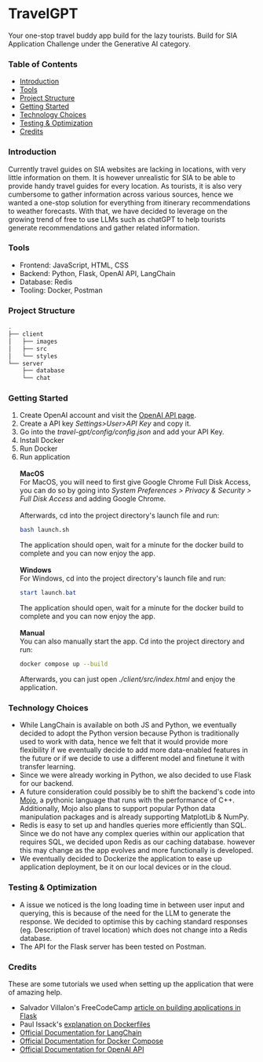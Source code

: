 # TravelGPT
Your one-stop travel buddy app build for the lazy tourists.
Build for SIA Application Challenge under the Generative AI category.

### Table of Contents
- [Introduction](#introduction)
- [Tools](#Tools)
- [Project Structure](#project-structure)
- [Getting Started](#getting-started)
- [Technology Choices](#technology-choices)
- [Testing & Optimization](#testing-&-optimization)
- [Credits](#credits)

### Introduction
Currently travel guides on SIA websites are lacking in locations, with very little information on them. It is however unrealistic for SIA to be able to provide handy travel guides for every location.
As tourists, it is also very cumbersome to gather information across various sources, hence we wanted a one-stop solution for everything from itinerary recommendations to weather forecasts.
With that, we have decided to leverage on the growing trend of free to use LLMs such as chatGPT to help tourists generate recommendations and gather related information.

### Tools
 - Frontend: JavaScript, HTML, CSS
 - Backend: Python, Flask, OpenAI API, LangChain
 - Database: Redis
 - Tooling: Docker, Postman

### Project Structure
```bash
.
├── client
│   ├── images
│   ├── src
│   └── styles
└── server
    ├── database
    └── chat
```

### Getting Started
1. Create OpenAI account and visit the [OpenAI API page](https://platform.openai.com/overview).
2. Create a API key *Settings>User>API Key* and copy it.
3. Go into the *travel-gpt/config/config.json* and add your API Key.
4. Install Docker
5. Run Docker
6. Run application\
\
**MacOS**\
    For MacOS, you will need to first give Google Chrome Full Disk Access, you can do so by going into *System Preferences > Privacy & Security > Full Disk Access* and adding Google Chrome.\
    \
    Afterwards, cd into the project directory's launch file and run:
    ```bash
    bash launch.sh
    ```
    The application should open, wait for a minute for the docker build to complete and you can now enjoy the app.\
    \
**Windows**\
    For Windows, cd into the project directory's launch file and run:
    ```powershell
    start launch.bat
    ```
    The application should open, wait for a minute for the docker build to complete and you can now enjoy the app.\
    \
    **Manual**\
    You can also manually start the app. Cd into the project directory and run:
    ```bash
    docker compose up --build
    ```
    Afterwards, you can just open *./client/src/index.html* and enjoy the application.

### Technology Choices
- While LangChain is available on both JS and Python, we eventually decided to adopt the Python version because Python is traditionally used to work with data, hence we felt that it would provide more flexibility if we eventually decide to add more data-enabled features in the future or if we decide to use a different model and finetune it with transfer learning. 
- Since we were already working in Python, we also decided to use Flask for our backend.
- A future consideration could possibly be to shift the backend's code into [Mojo](https://www.modular.com/mojo), a pythonic language that runs with the performance of C++. Additionally, Mojo also plans to support popular Python data manipulation packages and is already supporting MatplotLib & NumPy.
- Redis is easy to set up and handles queries more efficiently than SQL. Since we do not have any complex queries within our application that requires SQL, we decided upon Redis as our caching database. however this may change as the app evolves and more functionally is developed.
- We eventually decided to Dockerize the application to ease up application deployment, be it on our local devices or in the cloud.

### Testing & Optimization
- A issue we noticed is the long loading time in between user input and querying, this is because of the need for the LLM to generate the response. We decided to optimise this by caching standard responses (eg. Description of travel location) which does not change into a Redis database.
- The API for the Flask server has been tested on Postman.

### Credits
These are some tutorials we used when setting up the application that were of amazing help.
- Salvador Villalon's FreeCodeCamp [article on building applications in Flask](https://www.freecodecamp.org/news/how-to-build-a-web-application-using-flask-and-deploy-it-to-the-cloud-3551c985e492/)
- Paul Issack's [explanation on Dockerfiles](https://www.analyticsvidhya.com/blog/2022/06/writing-dockerfile-is-simple/)
- [Official Documentation for LangChain](https://js.langchain.com/docs/)
- [Official Documentation for Docker Compose](https://docs.docker.com/compose/)
- [Official Documentation for OpenAI API](https://platform.openai.com/docs/introduction)
